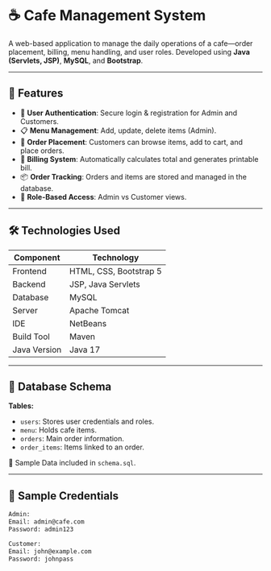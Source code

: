 # ☕ Cafe Management System

A web-based application to manage the daily operations of a cafe—order placement, billing, menu handling, and user roles. Developed using **Java (Servlets, JSP)**, **MySQL**, and **Bootstrap**.

---

## 📌 Features

- 🔐 **User Authentication**: Secure login & registration for Admin and Customers.
- 📋 **Menu Management**: Add, update, delete items (Admin).
- 🛒 **Order Placement**: Customers can browse items, add to cart, and place orders.
- 🧾 **Billing System**: Automatically calculates total and generates printable bill.
- 📦 **Order Tracking**: Orders and items are stored and managed in the database.
- 📁 **Role-Based Access**: Admin vs Customer views.

---

## 🛠️ Technologies Used

| Component       | Technology                     |
|----------------|----------------------------------|
| Frontend        | HTML, CSS, Bootstrap 5           |
| Backend         | JSP, Java Servlets               |
| Database        | MySQL                            |
| Server          | Apache Tomcat                    |
| IDE             | NetBeans                         |
| Build Tool      | Maven                            |
| Java Version    | Java 17                          |

---

## 💾 Database Schema

**Tables:**
- `users`: Stores user credentials and roles.
- `menu`: Holds cafe items.
- `orders`: Main order information.
- `order_items`: Items linked to an order.

📂 Sample Data included in `schema.sql`.

---

## 🧪 Sample Credentials

```bash
Admin:
Email: admin@cafe.com
Password: admin123

Customer:
Email: john@example.com
Password: johnpass
